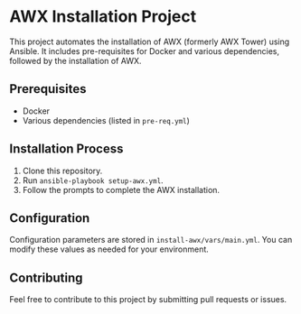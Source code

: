 # AWX Installation Project

This project automates the installation of AWX (formerly AWX Tower) using Ansible. It includes pre-requisites for Docker and various dependencies, followed by the installation of AWX.

## Prerequisites

- Docker
- Various dependencies (listed in `pre-req.yml`)

## Installation Process

1. Clone this repository.
2. Run `ansible-playbook setup-awx.yml`.
3. Follow the prompts to complete the AWX installation.

## Configuration

Configuration parameters are stored in `install-awx/vars/main.yml`. You can modify these values as needed for your environment.

## Contributing

Feel free to contribute to this project by submitting pull requests or issues.